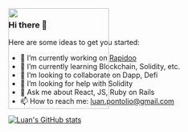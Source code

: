 
<img src="https://user-images.githubusercontent.com/6892058/111561286-fd434d80-8772-11eb-9329-a11bed288542.gif" style="width: 200px; height: 200px; position: absolute">

### Hi there 👋

Here are some ideas to get you started:

- 🔭 I’m currently working on [Rapidoo](https://rapidoo.com.br//)
- 🌱 I’m currently learning Blockchain, Solidity, etc.
- 👯 I’m looking to collaborate on Dapp, Defi
- 🤔 I’m looking for help with Solidity
- 💬 Ask me about React, JS, Ruby on Rails
- 📫 How to reach me: luan.pontolio@gmail.com

[![Luan's GitHub stats](https://github-readme-stats.vercel.app/api?username=luanpontolio)](https://github.com/anuraghazra/github-readme-stats)


<!--
**luanpontolio/luanpontolio** is a ✨ _special_ ✨ repository because its `README.md` (this file) appears on your GitHub profile.

Here are some ideas to get you started:

- 🔭 I’m currently working on Bionexo(https://bionexo.com/)
- 🌱 I’m currently learning ...
- 👯 I’m looking to collaborate on ...
- 🤔 I’m looking for help with ...
- 💬 Ask me about ...
- 📫 How to reach me: ...
- 😄 Pronouns: ...
- ⚡ Fun fact: ...
-->
